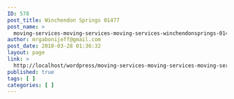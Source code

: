 ```yaml
---
ID: 578
post_title: Winchendon Springs 01477
post_name: >
  moving-services-moving-services-moving-services-winchendonsprings-01477
author: mrgabonijeff@gmail.com
post_date: 2018-03-28 01:36:32
layout: page
link: >
  http://localhost/wordpress/moving-services-moving-services-moving-services-winchendonsprings-01477/
published: true
tags: [ ]
categories: [ ]
---
```

